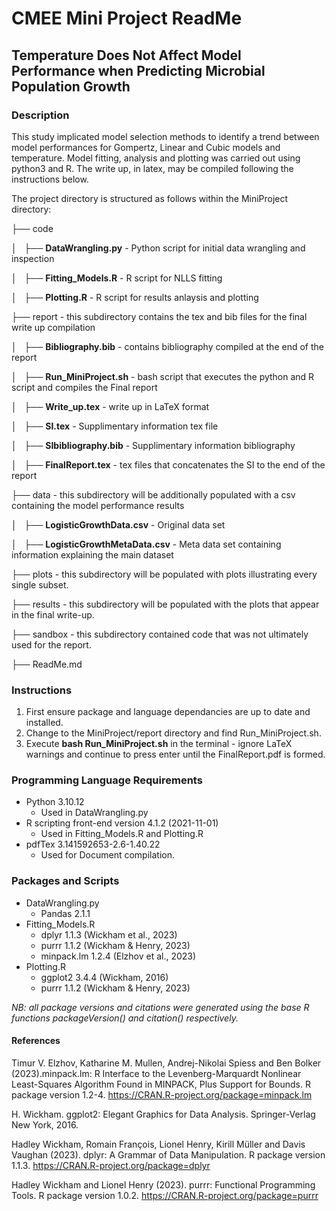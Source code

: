 # **CMEE Mini Project ReadMe**
## Temperature Does Not Affect Model Performance when Predicting Microbial Population Growth

### Description

This study implicated model selection methods to identify a trend between model performances for Gompertz, Linear and Cubic models and temperature. Model fitting, analysis and plotting was carried out using python3 and R. The write up, in latex, may be compiled following the instructions below. 

The project directory is structured as follows within the MiniProject directory:

├── code

│   ├── **DataWrangling.py** - Python script for initial data wrangling and inspection

│   ├── **Fitting_Models.R** - R script for NLLS fitting

│   ├── **Plotting.R** - R script for results anlaysis and plotting

├── report - this subdirectory contains the tex and bib files for the final write up compilation

│   ├── **Bibliography.bib** - contains bibliography compiled at the end of the report

│   ├── **Run_MiniProject.sh** - bash script that executes the python and R script and compiles the Final report

│   ├── **Write_up.tex** - write up in LaTeX format

│   ├── **SI.tex** - Supplimentary information tex file

│   ├── **SIbibliography.bib** - Supplimentary information bibliography

│   ├── **FinalReport.tex** - tex files that concatenates the SI to the end of the report

├── data - this subdirectory will be additionally populated with a csv containing the model performance results

│   ├── **LogisticGrowthData.csv** - Original data set

│   ├── **LogisticGrowthMetaData.csv** - Meta data set containing information explaining the main dataset

├── plots - this subdirectory will be populated with plots illustrating every single subset.

├── results - this subdirectory will be populated with the plots that appear in the final write-up.

├── sandbox - this subdirectory contained code that was not ultimately used for the report.

├── ReadMe.md

### Instructions

1. First ensure package and language dependancies are up to date and installed.
2. Change to the MiniProject/report directory and find Run_MiniProject.sh.
3. Execute **bash Run_MiniProject.sh** in the terminal - ignore LaTeX warnings and continue to press enter until the FinalReport.pdf is formed.

### Programming Language Requirements
* Python 3.10.12
    * Used in DataWrangling.py
* R scripting front-end version 4.1.2 (2021-11-01)
    * Used in Fitting_Models.R and Plotting.R
* pdfTex 3.141592653-2.6-1.40.22
    * Used for Document compilation.

### Packages and Scripts
* DataWrangling.py
    * Pandas 2.1.1 
* Fitting_Models.R
    * dplyr 1.1.3 (Wickham et al., 2023) 
    * purrr 1.1.2 (Wickham & Henry, 2023)
    * minpack.lm 1.2.4 (Elzhov et al., 2023)
* Plotting.R
    * ggplot2 3.4.4 (Wickham, 2016)
    * purrr 1.1.2 (Wickham & Henry, 2023)

*NB: all package versions and citations were generated using the base R functions packageVersion() and citation() respectively.*
#### References 

Timur V. Elzhov, Katharine M. Mullen, Andrej-Nikolai Spiess and Ben Bolker (2023).minpack.lm: R Interface to the Levenberg-Marquardt Nonlinear Least-Squares Algorithm Found in MINPACK, Plus Support for Bounds. R package version 1.2-4. https://CRAN.R-project.org/package=minpack.lm

H. Wickham. ggplot2: Elegant Graphics for Data Analysis. Springer-Verlag New York, 2016.

Hadley Wickham, Romain François, Lionel Henry, Kirill Müller and Davis Vaughan (2023). dplyr: A Grammar of Data Manipulation. R package version 1.1.3. https://CRAN.R-project.org/package=dplyr

Hadley Wickham and Lionel Henry (2023). purrr: Functional Programming Tools. R package version 1.0.2. https://CRAN.R-project.org/package=purrr

